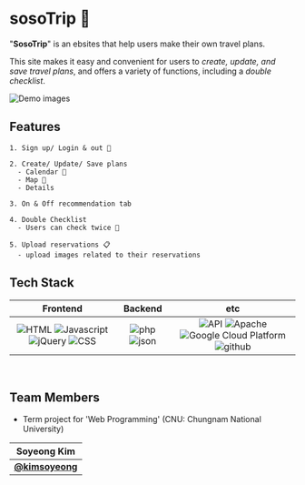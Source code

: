 # sosoTrip 🛫
"<b>SosoTrip</b>" is an ebsites that help users make their own travel plans.

This site makes it easy and convenient for users to <i>create, update, and save travel plans</i>, and offers a variety of functions, including a <i>double checklist</i>.

![Demo images](https://user-images.githubusercontent.com/43427380/107363726-e3806c00-6b1d-11eb-806a-436d93d54f61.png)


## Features
```
1. Sign up/ Login & out 👤

2. Create/ Update/ Save plans 
  - Calendar 📅
  - Map 🚩
  - Details
  
3. On & Off recommendation tab

4. Double Checklist 
  - Users can check twice 📑
 
5. Upload reservations 📋
  - upload images related to their reservations
```


## Tech Stack

|    Frontend    |      Backend      |       etc      |
| :------------: | :---------------: | :------------: |
| ![HTML](https://img.shields.io/badge/html-v5-9cf?logo=html) ![Javascript](https://img.shields.io/badge/javascript-ES6+-yellow?logo=javascript) ![jQuery](https://img.shields.io/badge/jquery-v1.10.2-orange?logo=jquery) ![CSS](https://img.shields.io/badge/css-blue?logo=css) | ![php](https://img.shields.io/badge/php-v7-blue?logo=php) ![json](https://img.shields.io/badge/json-database-lightpurple?logo=json) | ![API](https://img.shields.io/badge/kakao-Map_API-yellow?logo=kakao) ![Apache](https://img.shields.io/badge/apache-v2.4.41-pink) ![Google Cloud Platform](https://img.shields.io/badge/Google_Cloud_Platform-VM_instance-red?logo=gcp) ![github](https://img.shields.io/badge/github-gray?logo=github) |


<br/>

## Team Members
- Term project for 'Web Programming' (CNU: Chungnam National University)

| Soyeong Kim |
|:---:|
| [**@kimsoyeong**](https://github.com/kimsoyeong) |

